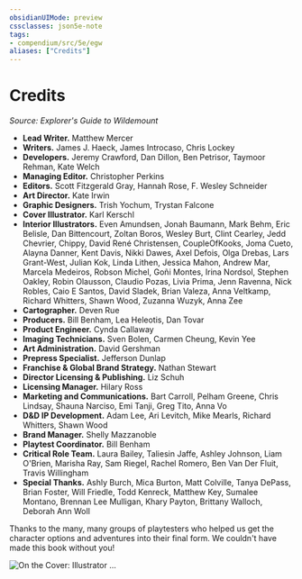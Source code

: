 ```yaml
---
obsidianUIMode: preview
cssclasses: json5e-note
tags:
- compendium/src/5e/egw
aliases: ["Credits"]
---
```

# Credits
*Source: Explorer's Guide to Wildemount* 

- **Lead Writer.** Matthew Mercer  
- **Writers.** James J. Haeck, James Introcaso, Chris Lockey  
- **Developers.** Jeremy Crawford, Dan Dillon, Ben Petrisor, Taymoor Rehman, Kate Welch  
- **Managing Editor.** Christopher Perkins  
- **Editors.** Scott Fitzgerald Gray, Hannah Rose, F. Wesley Schneider  
- **Art Director.** Kate Irwin  
- **Graphic Designers.** Trish Yochum, Trystan Falcone  
- **Cover Illustrator.** Karl Kerschl  
- **Interior Illustrators.** Even Amundsen, Jonah Baumann, Mark Behm, Eric Belisle, Dan Bittencourt, Zoltan Boros, Wesley Burt, Clint Cearley, Jedd Chevrier, Chippy, David René Christensen, CoupleOfKooks, Joma Cueto, Alayna Danner, Kent Davis, Nikki Dawes, Axel Defois, Olga Drebas, Lars Grant-West, Julian Kok, Linda Lithen, Jessica Mahon, Andrew Mar, Marcela Medeiros, Robson Michel, Goñi Montes, Irina Nordsol, Stephen Oakley, Robin Olausson, Claudio Pozas, Livia Prima, Jenn Ravenna, Nick Robles, Caio E Santos, David Sladek, Brian Valeza, Anna Veltkamp, Richard Whitters, Shawn Wood, Zuzanna Wuzyk, Anna Zee  
- **Cartographer.** Deven Rue  
- **Producers.** Bill Benham, Lea Heleotis, Dan Tovar  
- **Product Engineer.** Cynda Callaway  
- **Imaging Technicians.** Sven Bolen, Carmen Cheung, Kevin Yee  
- **Art Administration.** David Gershman  
- **Prepress Specialist.** Jefferson Dunlap  
- **Franchise & Global Brand Strategy.** Nathan Stewart  
- **Director Licensing & Publishing.** Liz Schuh  
- **Licensing Manager.** Hilary Ross  
- **Marketing and Communications.** Bart Carroll, Pelham Greene, Chris Lindsay, Shauna Narciso, Emi Tanji, Greg Tito, Anna Vo  
- **D&D IP Development.** Adam Lee, Ari Levitch, Mike Mearls, Richard Whitters, Shawn Wood  
- **Brand Manager.** Shelly Mazzanoble  
- **Playtest Coordinator.** Bill Benham  
- **Critical Role Team.** Laura Bailey, Taliesin Jaffe, Ashley Johnson, Liam O'Brien, Marisha Ray, Sam Riegel, Rachel Romero, Ben Van Der Fluit, Travis Willingham  
- **Special Thanks.** Ashly Burch, Mica Burton, Matt Colville, Tanya DePass, Brian Foster, Will Friedle, Todd Kenreck, Matthew Key, Sumalee Montano, Brennan Lee Mulligan, Khary Payton, Brittany Walloch, Deborah Ann Woll  

Thanks to the many, many groups of playtesters who helped us get the character options and adventures into their final form. We couldn't have made this book without you!

![On the Cover: Illustrator ...](/3-Mechanics/CLI/books/explorers-guide-to-wildemount/img/credits.webp#center "On the Cover: Illustrator Karl Kerschl captures the stern visages of two sovereigns with a Luxon beacon between them. Bright Queen Leylas Kryn of the Kryn Dynasty and King Bertrand Dwendal of the Dwendalian Empire have never seen eye to eye—and their conflict will shape the futures and destinies of all life on the war-torn continent of Wildemount.")
